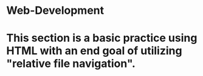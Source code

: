 # Web-Development
# This section is a basic practice using HTML with an end goal of utilizing "relative file navigation". 
